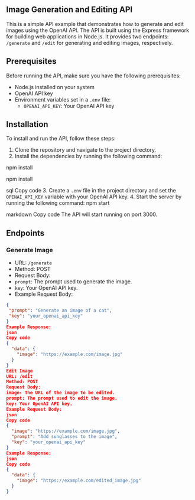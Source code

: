## Image Generation and Editing API
This is a simple API example that demonstrates how to generate and edit images using the OpenAI API. The API is built using the Express framework for building web applications in Node.js. It provides two endpoints: `/generate` and `/edit` for generating and editing images, respectively.

## Prerequisites
Before running the API, make sure you have the following prerequisites:
- Node.js installed on your system
- OpenAI API key
- Environment variables set in a `.env` file:
  - `OPENAI_API_KEY`: Your OpenAI API key

## Installation
To install and run the API, follow these steps:
1. Clone the repository and navigate to the project directory.
2. Install the dependencies by running the following command:

npm install

npm install

sql
Copy code
3. Create a `.env` file in the project directory and set the `OPENAI_API_KEY` variable with your OpenAI API key.
4. Start the server by running the following command:
npm start

markdown
Copy code
The API will start running on port 3000.

## Endpoints
### Generate Image
- URL: `/generate`
- Method: POST
- Request Body:
- `prompt`: The prompt used to generate the image.
- `key`: Your OpenAI API key.
- Example Request Body:
```json
{
 "prompt": "Generate an image of a cat",
 "key": "your_openai_api_key"
}
Example Response:
json
Copy code
{
  "data": {
    "image": "https://example.com/image.jpg"
  }
}
Edit Image
URL: /edit
Method: POST
Request Body:
image: The URL of the image to be edited.
prompt: The prompt used to edit the image.
key: Your OpenAI API key.
Example Request Body:
json
Copy code
{
  "image": "https://example.com/image.jpg",
  "prompt": "Add sunglasses to the image",
  "key": "your_openai_api_key"
}
Example Response:
json
Copy code
{
  "data": {
    "image": "https://example.com/edited_image.jpg"
  }
}
